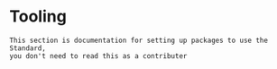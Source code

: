 # Tooling

```admonish note
This section is documentation for setting up packages to use the Standard,
you don't need to read this as a contributer
```
